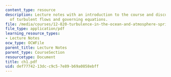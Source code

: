 ```yaml
---
content_type: resource
description: Lecture notes with an introduction to the course and discussion of properties
  of turbulent flows and governing equations.
file: /media/courses/12-820-turbulence-in-the-ocean-and-atmosphere-spring-2006/def7774213dcc9c57e89b69a0858ebff_ch1.pdf
file_type: application/pdf
learning_resource_types:
- Lecture Notes
ocw_type: OCWFile
parent_title: Lecture Notes
parent_type: CourseSection
resourcetype: Document
title: ch1.pdf
uid: def77742-13dc-c9c5-7e89-b69a0858ebff
---
```

